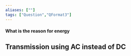 ```yaml
---
aliases: [""]
tags: ["Question","QFormat3"]
---
```


#### What is the reason for energy
## Transmission using AC instead of DC


